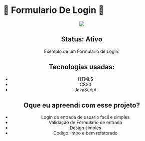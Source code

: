 <h1>🤖 Formulario De Login 🤖</h1>

<center><img src ="https://github.com/T4goz2005/Formulario-Desadio-js/assets/116327263/51e1d1c4-591b-4261-8f7a-e4d9c814e295"/center>

<h2>Status: Ativo </h2>

<p>Exemplo de um Formulario de Login:</p>

<h2>Tecnologias usadas: </h2>

+ HTML5
+ CSS3
+ JavaScript


<h2>Oque eu apreendi com esse projeto? </h2>

+ Login de entrada de usuario facil e simples
+ Validação de Formulario de entrada
+ Design simples 
+ Codigo limpo e bem refatorado


